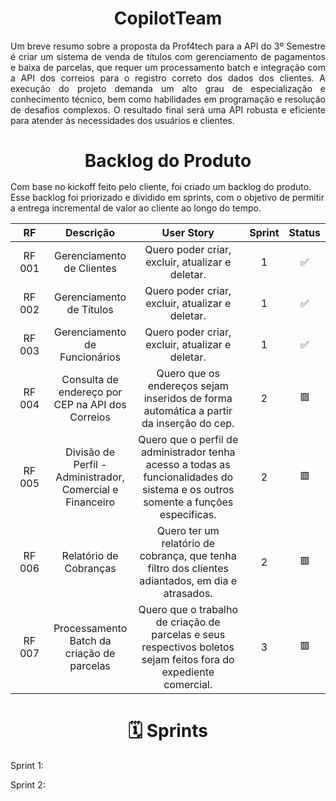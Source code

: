 <h1 align="center">CopilotTeam</h1>
<p align="justify">Um breve resumo sobre a proposta da Prof4tech para a API do 3º Semestre é criar um sistema de venda de títulos com gerenciamento de pagamentos e baixa de parcelas, que requer um processamento batch e integração com a API dos correios para o registro correto dos dados dos clientes. A execução do projeto demanda um alto grau de especialização e conhecimento técnico, bem como habilidades em programação e resolução de desafios complexos. O resultado final será uma API robusta e eficiente para atender às necessidades dos usuários e clientes.</p>



<h1 style="text-align: center; margin-bottom: 1rem">Backlog do Produto</h1>

<p>Com base no kickoff feito pelo cliente, foi criado um backlog do produto. Esse backlog foi priorizado e dividido em sprints, com o objetivo de permitir a entrega incremental de valor ao cliente ao longo do tempo.</p>

<table style="width:100%; table-layout: fixed;">
    <thead>
        <th style="width: 15%; text-align: center;">RF</th>
        <th style="width: 24%; text-align: center;">Descrição</th>
        <th style="width: 45%; text-align: center;">User Story</th>
        <th style="width: 8%; text-align: center;">Sprint</th>
        <th style="width: 8%; text-align: center;">Status</th>
    </thead>
    <tbody>
        <tr>
            <td style="text-align: center; vertical-align: middle;">RF 001</td>
            <td style="text-align: center; vertical-align: middle;">Gerenciamento de Clientes</td>
            <td style="text-align: center; vertical-align: middle;">Quero poder criar, excluir, atualizar e deletar.</td>
            <td style="text-align: center; vertical-align: middle;">1</td>
            <td style="text-align: center; vertical-align: middle;">✅</td>
        </tr>
        <tr>
            <td style="text-align: center; vertical-align: middle;">RF 002</td>
            <td style="text-align: center; vertical-align: middle;">Gerenciamento de Títulos</td>
            <td style="text-align: center; vertical-align: middle;">Quero poder criar, excluir, atualizar e deletar.</td>
            <td style="text-align: center; vertical-align: middle;">1</td>
            <td style="text-align: center; vertical-align: middle;">✅</td>
        </tr>
        <tr>
            <td style="text-align: center; vertical-align: middle;">RF 003</td>
            <td style="text-align: center; vertical-align: middle;">Gerenciamento de Funcionários</td>
            <td style="text-align: center; vertical-align: middle;">Quero poder criar, excluir, atualizar e deletar.</td>
            <td style="text-align: center; vertical-align: middle;">1</td>
            <td style="text-align: center; vertical-align: middle;">✅</td>
        </tr>
        <tr>
            <td style="text-align: center; vertical-align: middle;">RF 004</td>
            <td style="text-align: center; vertical-align: middle;">Consulta de endereço por CEP na API dos Correios</td>
            <td style="text-align: center; vertical-align: middle;">Quero que os endereços sejam inseridos de forma automática a partir da inserção do cep.</td>
            <td style="text-align: center; vertical-align: middle;">2</td>
            <td style="text-align: center; vertical-align: middle;">🟥</td>
        </tr>
        <tr>
            <td style="text-align: center; vertical-align: middle;">RF 005</td>
            <td style="text-align: center; vertical-align: middle;">Divisão de Perfil - Administrador, Comercial e Financeiro</td>
            <td style="text-align: center; vertical-align: middle;">Quero que o perfil de administrador tenha acesso a todas as funcionalidades do sistema e os outros somente a funções especificas.</td>
            <td style="text-align: center; vertical-align: middle;">2</td>
            <td style="text-align: center; vertical-align: middle;">🟥</td>
        </tr>
        <tr>
            <td style="text-align: center; vertical-align: middle;">RF 006</td>
            <td style="text-align: center; vertical-align: middle;">Relatório de Cobranças</td>
            <td style="text-align: center; vertical-align: middle;">Quero ter um relatório de cobrança, que tenha filtro dos clientes adiantados, em dia e atrasados.</td>
            <td style="text-align: center; vertical-align: middle;">2</td>
            <td style="text-align: center; vertical-align: middle;">🟥</td>
        </tr>
        <tr>
            <td style="text-align: center; vertical-align: middle;">RF 007</td>
            <td style="text-align: center; vertical-align: middle;">Processamento Batch da criação de parcelas</td>
            <td style="text-align: center; vertical-align: middle;">Quero que o trabalho de criação de parcelas e seus respectivos boletos sejam feitos fora do expediente comercial.</td>
            <td style="text-align: center; vertical-align: middle;">3</td>
            <td style="text-align: center; vertical-align: middle;">🟥</td>
        </tr>
    </tbody>
</table>


<h1 style="text-align: center;">
   🗓️ Sprints 
</h1>
Sprint 1:

Sprint 2:
